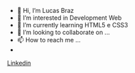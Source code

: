 - 👋 Hi, I’m Lucas Braz
- 👀 I’m interested in  Development Web
- 🌱 I’m currently learning  HTML5 e CSS3
- 💞️ I’m looking to collaborate on ...
- 📫 How to reach me ...
- 
<a href="https://www.linkedin.com/in/lucas-eduardo-260912184/">Linkedin</a>

<!---
LucassBraz/LucassBraz is a ✨ special ✨ repository because its `README.md` (this file) appears on your GitHub profile.
You can click the Preview link to take a look at your changes.
--->

